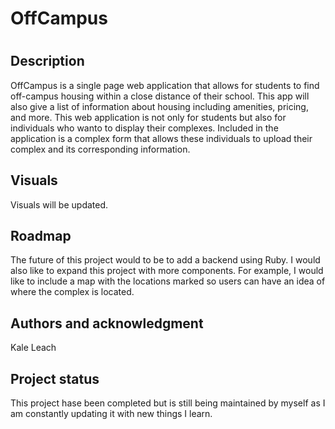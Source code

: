<h1>OffCampus<h1>

<h2>Description</h2>
OffCampus is a single page web application that allows for students to find off-campus housing within a close distance of their school. This app will also give a list of information about housing including amenities, pricing, and more. This web application is not only for students but also for individuals who wanto to display their complexes. Included in the application is a complex form that allows these individuals to upload their complex and its corresponding information. 


<h2>Visuals</h2>
Visuals will be updated.


<h2>Roadmap</h2>
The future of this project would to be to add a backend using Ruby. 
I would also like to expand this project with more components. For example, I would like to include a map with the locations marked so users can have an idea of where the complex is located.

<h2>Authors and acknowledgment</h2>
Kale Leach


<h2>Project status</h2>
This project hase been completed but is still being maintained by myself as I am constantly updating it with new things I learn.
